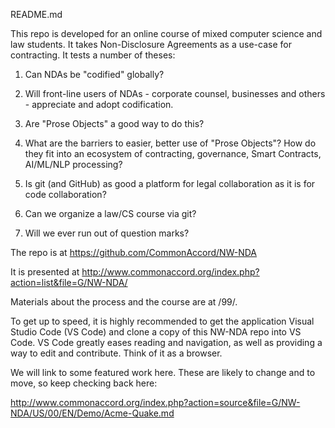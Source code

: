 README.md

This repo is developed for an online course of mixed computer science and law students.  It takes Non-Disclosure Agreements as a use-case for contracting.  It tests a number of theses:

1. Can NDAs be "codified" globally?

1. Will front-line users of NDAs - corporate counsel, businesses and others - appreciate and adopt codification.

1. Are "Prose Objects" a good way to do this?

1. What are the barriers to easier, better use of "Prose Objects"?  How do they fit into an ecosystem of contracting, governance, Smart Contracts, AI/ML/NLP processing?

1. Is git (and GitHub) as good a platform for legal collaboration as it is for code collaboration?

1. Can we organize a law/CS course via git?

1. Will we ever run out of question marks?


The repo is at <a href="https://github.com/CommonAccord/NW-NDA">https://github.com/CommonAccord/NW-NDA</a>

It is presented at <a href="http://www.commonaccord.org/index.php?action=list&file=G/NW-NDA/">http://www.commonaccord.org/index.php?action=list&file=G/NW-NDA/</a>

Materials about the process and the course are at /99/.

To get up to speed, it is highly recommended to get the application Visual Studio Code (VS Code) and clone a copy of this NW-NDA repo into VS Code.  VS Code greatly eases reading and navigation, as well as providing a way to edit and contribute.  Think of it as a browser.

We will link to some featured work here. These are likely to change and to move, so keep checking back here:

<a href="http://www.commonaccord.org/index.php?action=source&file=G/NW-NDA/US/00/EN/Demo/Acme-Quake.md">http://www.commonaccord.org/index.php?action=source&file=G/NW-NDA/US/00/EN/Demo/Acme-Quake.md</a>
